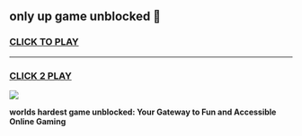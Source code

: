 
## only up game unblocked 👋
<h3>
<a href="https://premium.freeplayer.one?title=only_up_game_unblocked&ref=13F">CLICK TO PLAY</a></h3>
<hr>

<h3>
<a href="https://premium.freeplayer.one?title=only_up_game_unblocked&ref=13F">CLICK 2 PLAY</a>
  
</h3>

<a href="https://premium.freeplayer.one?title=only_up_game_unblocked&ref=12F/"><img src="https://clearcache.store/games.png"></a>


**worlds hardest game unblocked: Your Gateway to Fun and Accessible Online Gaming**
